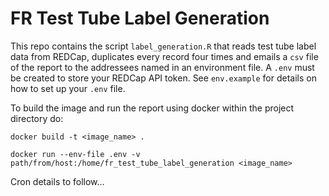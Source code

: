 # FR Test Tube Label Generation

This repo contains the script `label_generation.R` that reads test tube label data from REDCap, duplicates every record four times and emails a `csv` file of the report to the addressees named in an environment file. A `.env` must be created to store your REDCap API token. See `env.example` for details on how to set up your `.env` file.

To build the image and run the report using docker within the project directory do:

`docker build -t <image_name> .`

`docker run --env-file .env -v path/from/host:/home/fr_test_tube_label_generation <image_name>`

Cron details to follow...